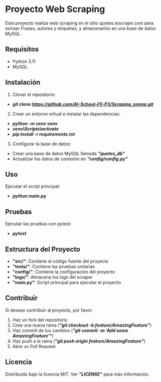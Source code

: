 # Proyecto Web Scraping

Este proyecto realiza web scraping en el sitio quotes.toscrape.com para extraer Frases, autores y etiquetas, y almacenarlos en una base de datos MySQL.

## Requisitos

- Python 3.11
- MySQL

## Instalación

1. Clonar el repositorio:
- ***git clone https://github.com/AI-School-F5-P3/Scraping_emma.git***

2. Crear un entorno virtual e instalar las dependencias:
- ***python -m venv venv***
- ***venv\Scripts\activate***
- ***pip install -r requirements.txt***


3. Configurar la base de datos:
- Crear una base de datos MySQL llamada ***"quotes_db"***
- Actualizar los datos de conexión en ***"config/config.py"***

## Uso

Ejecutar el script principal:
- ***python main.py***

## Pruebas

Ejecutar las pruebas con pytest:
- ***pytest***

## Estructura del Proyecto

- **"src/"**: Contiene el código fuente del proyecto
- **"tests/"**: Contiene las pruebas unitarias
- **"config/"**: Contiene la configuración del proyecto
- **"logs/"**: Almacena los logs del scraper
- **"main.py"**: Script principal para ejecutar el proyecto

## Contribuir

Si deseas contribuir al proyecto, por favor:

1. Haz un fork del repositorio
2. Crea una nueva rama (***"git checkout -b feature/AmazingFeature"***)
3. Haz commit de tus cambios (***"git commit -m 'Add some AmazingFeature'"***)
4. Haz push a la rama (***"git push origin feature/AmazingFeature"***)
5. Abre un Pull Request

## Licencia

Distribuido bajo la licencia MIT. Ver ***"LICENSE"*** para más información.